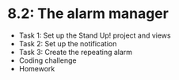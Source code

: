 # 8.2: The alarm manager

* Task 1: Set up the Stand Up! project and views
* Task 2: Set up the notification
* Task 3: Create the repeating alarm
* Coding challenge
* Homework